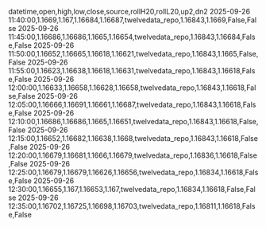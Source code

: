 datetime,open,high,low,close,source,rollH20,rollL20,up2,dn2
2025-09-26 11:40:00,1.1669,1.167,1.16684,1.16687,twelvedata_repo,1.16843,1.1669,False,False
2025-09-26 11:45:00,1.16686,1.16686,1.1665,1.16654,twelvedata_repo,1.16843,1.16684,False,False
2025-09-26 11:50:00,1.16652,1.16665,1.16618,1.16621,twelvedata_repo,1.16843,1.1665,False,False
2025-09-26 11:55:00,1.16623,1.16638,1.16618,1.16631,twelvedata_repo,1.16843,1.16618,False,False
2025-09-26 12:00:00,1.16633,1.16658,1.16628,1.16658,twelvedata_repo,1.16843,1.16618,False,False
2025-09-26 12:05:00,1.16666,1.16691,1.16661,1.16687,twelvedata_repo,1.16843,1.16618,False,False
2025-09-26 12:10:00,1.16686,1.16686,1.1665,1.16651,twelvedata_repo,1.16843,1.16618,False,False
2025-09-26 12:15:00,1.16652,1.16682,1.16638,1.1668,twelvedata_repo,1.16843,1.16618,False,False
2025-09-26 12:20:00,1.16679,1.16681,1.1666,1.16679,twelvedata_repo,1.16836,1.16618,False,False
2025-09-26 12:25:00,1.16679,1.16679,1.16626,1.16656,twelvedata_repo,1.16834,1.16618,False,False
2025-09-26 12:30:00,1.16655,1.167,1.16653,1.167,twelvedata_repo,1.16834,1.16618,False,False
2025-09-26 12:35:00,1.16702,1.16725,1.16698,1.16703,twelvedata_repo,1.16811,1.16618,False,False
